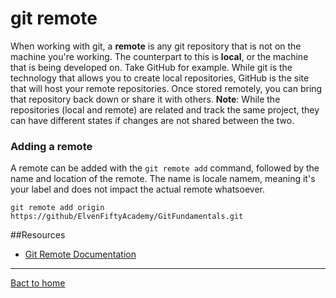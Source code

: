# git remote
When working with git, a **remote** is any git repository that is not on the machine you're working. The counterpart to this is **local**, or the machine that is being developed on. Take GitHub for example. While git is the technology that allows you to create local repositories, GitHub is the site that will host your remote repositories. Once stored remotely, you can bring that repository back down or share it with others. **Note**: While the repositories (local and remote) are related and track the same project, they can have different states if changes are not shared between the two.
### Adding a remote
A remote can be added with the `git remote add` command, followed by the name and location of the remote. The name is locale namem, meaning it's your label and does not impact the actual remote whatsoever.
```
git remote add origin https://github/ElvenFiftyAcademy/GitFundamentals.git
```
##Resources
- [Git Remote Documentation](https://git-scm.com/docs/git-remote)
---
[Bact to home](../README.md)